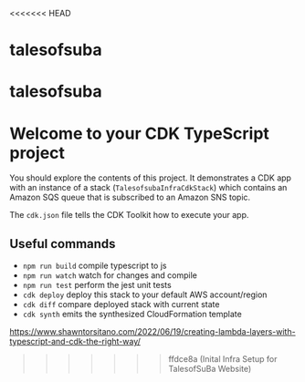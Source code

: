 <<<<<<< HEAD
# talesofsuba
talesofsuba
=======
# Welcome to your CDK TypeScript project

You should explore the contents of this project. It demonstrates a CDK app with an instance of a stack (`TalesofsubaInfraCdkStack`)
which contains an Amazon SQS queue that is subscribed to an Amazon SNS topic.

The `cdk.json` file tells the CDK Toolkit how to execute your app.

## Useful commands

* `npm run build`   compile typescript to js
* `npm run watch`   watch for changes and compile
* `npm run test`    perform the jest unit tests
* `cdk deploy`      deploy this stack to your default AWS account/region
* `cdk diff`        compare deployed stack with current state
* `cdk synth`       emits the synthesized CloudFormation template

https://www.shawntorsitano.com/2022/06/19/creating-lambda-layers-with-typescript-and-cdk-the-right-way/
>>>>>>> ffdce8a (Inital Infra Setup for TalesofSuBa Website)
